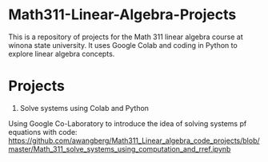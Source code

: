 # Math311-Linear-Algebra-Projects

This is a repository of projects for the Math 311 linear algebra course at winona state university.  It uses Google Colab and coding in Python to explore linear algebra concepts.

# Projects

 1. Solve systems using Colab and Python

Using Google Co-Laboratory to introduce the idea of solving systems pf equations with code:
https://github.com/awangberg/Math311_Linear_algebra_code_projects/blob/master/Math_311_solve_systems_using_computation_and_rref.ipynb
    

